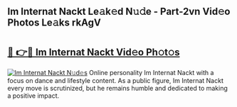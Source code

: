 ## Im Internat Nackt Le𝚊k𝚎d N𝚞𝚍e - Part-2vn Vid𝚎o Photos Le𝚊ks rkAgV

# <h2><a href="http://fb8v5jx.evod.top/?m=Im+Internat+Nackt">🔗 👉🔴 Im Internat Nackt Vid𝚎o Ph𝚘t𝚘s</a></h2>

[![Im Internat Nackt N𝚞d𝚎s](https://i.imgur.com/8V9OHl7.gif)](http://fb8v5jx.evod.top/?m=Im+Internat+Nackt)
Online personality Im Internat Nackt with a focus on dance and lifestyle content. As a public figure, Im Internat Nackt every move is scrutinized, but he remains humble and dedicated to making a positive impact. 
